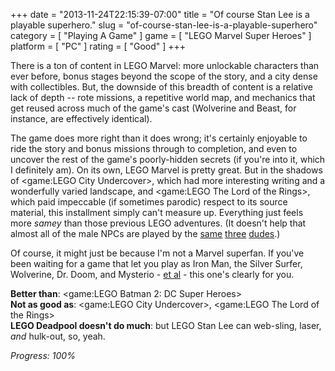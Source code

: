 +++
date = "2013-11-24T22:15:39-07:00"
title = "Of course Stan Lee is a playable superhero."
slug = "of-course-stan-lee-is-a-playable-superhero"
category = [ "Playing A Game" ]
game = [ "LEGO Marvel Super Heroes" ]
platform = [ "PC" ]
rating = [ "Good" ]
+++

There is a ton of content in LEGO Marvel: more unlockable characters than ever before, bonus stages beyond the scope of the story, and a city dense with collectibles.  But, the downside of this breadth of content is a relative lack of depth -- rote missions, a repetitive world map, and mechanics that get reused across much of the game's cast (Wolverine and Beast, for instance, are effectively identical).

The game does more right than it does wrong; it's certainly enjoyable to ride the story and bonus missions through to completion, and even to uncover the rest of the game's poorly-hidden secrets (if you're into it, which I definitely am).  On its own, LEGO Marvel is pretty great.  But in the shadows of <game:LEGO City Undercover>, which had more interesting writing and a wonderfully varied landscape, and <game:LEGO The Lord of the Rings>, which paid impeccable (if sometimes parodic) respect to its source material, this installment simply can't measure up.  Everything just feels more <i>samey</i> than those previous LEGO adventures.  (It doesn't help that almost all of the male NPCs are played by the <a href="http://www.imdb.com/name/nm0224007/">same</a> <a href="http://www.imdb.com/name/nm0636046/">three</a> <a href="http://www.imdb.com/name/nm0089710/">dudes</a>.)

Of course, it might just be because I'm not a Marvel superfan.  If you've been waiting for a game that let you play as Iron Man, the Silver Surfer, Wolverine, Dr. Doom, and Mysterio - <a href="http://en.wikipedia.org/wiki/Lego_Marvel_Super_Heroes#Characters">et al</a> - this one's clearly for you.

<b>Better than</b>: <game:LEGO Batman 2: DC Super Heroes>  
<b>Not as good as</b>: <game:LEGO City Undercover>, <game:LEGO The Lord of the Rings>  
<b>LEGO Deadpool doesn't do much</b>: but LEGO Stan Lee can web-sling, laser, <i>and</i> hulk-out, so, yeah.

<i>Progress: 100%</i>
